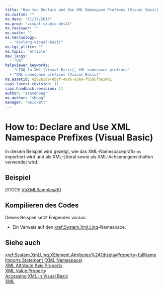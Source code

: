 ```yaml
---
title: "How to: Declare and Use XML Namespace Prefixes (Visual Basic) | Microsoft Docs"
ms.custom: ""
ms.date: "11/17/2016"
ms.prod: "visual-studio-dev14"
ms.reviewer: ""
ms.suite: ""
ms.technology: 
  - "devlang-visual-basic"
ms.tgt_pltfrm: ""
ms.topic: "article"
dev_langs: 
  - "VB"
helpviewer_keywords: 
  - "LINQ to XML [Visual Basic], XML namespace prefixes"
  - "XML namespace prefixes [Visual Basic]"
ms.assetid: 4292e1d9-eb8f-49d6-a3aa-f05a5fbe24d1
caps.latest.revision: 11
caps.handback.revision: 11
author: "stevehoag"
ms.author: "shoag"
manager: "wpickett"
---
```

# How to: Declare and Use XML Namespace Prefixes (Visual Basic)
In diesem Beispiel wird gezeigt, wie das XML\-Namespacepräfix `ns` importiert wird und als XML\-Literal sowie als XML\-Achseneigenschaften verwendet wird.  
  
## Beispiel  
 [!CODE [VbXMLSamples#8](../CodeSnippet/VS_Snippets_VBCSharp/VbXMLSamples#8)]  
  
## Kompilieren des Codes  
 Dieses Beispiel setzt Folgendes voraus:  
  
-   Ein Verweis auf den <xref:System.Xml.Linq>\-Namespace.  
  
## Siehe auch  
 <xref:System.Xml.Linq.XElement.Attributes%2A?displayProperty=fullName>   
 [Imports Statement \(XML Namespace\)](../../../../visual-basic/language-reference/statements/imports-statement-xml-namespace.md)   
 [XML Attribute Axis Property](../../../../visual-basic/language-reference/xml-axis/xml-attribute-axis-property.md)   
 [XML Value Property](../../../../visual-basic/language-reference/xml-axis/xml-value-property.md)   
 [Accessing XML in Visual Basic](../../../../visual-basic/programming-guide/language-features/xml/accessing-xml.md)   
 [XML](../../../../visual-basic/programming-guide/language-features/xml/index.md)